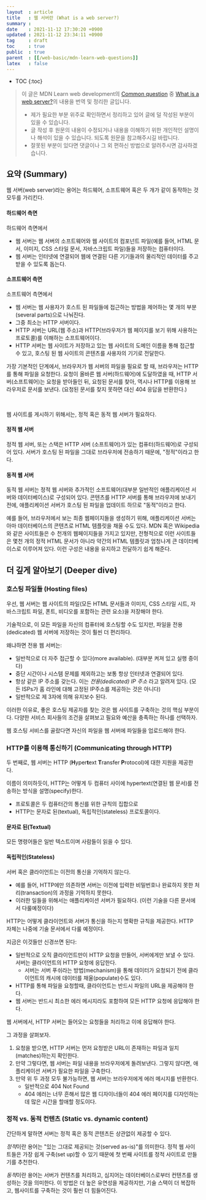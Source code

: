 ```yaml
---
layout  : article
title   : 웹 서버란 (What is a web server?)
summary : 
date    : 2021-11-12 17:30:20 +0900
updated : 2021-11-12 23:34:11 +0900
tag     : draft
toc     : true
public  : true
parent  : [[/web-basic/mdn-learn-web-questions]]
latex   : false
---
```

* TOC
{:toc}

> 이 글은 MDN Learn web development의 [Common question](https://developer.mozilla.org/en-US/docs/Learn/Common_questions) 중 [What is a web server?](https://developer.mozilla.org/en-US/docs/Learn/Common_questions/What_is_a_web_server)의 내용을 번역 및 정리한 글입니다.
>
> * 제가 필요한 부분 위주로 확인하면서 정리하고 있어 글에 덜 작성된 부분이 있을 수 있습니다.
> * 글 작성 후 원문의 내용이 수정되거나 내용을 이해하기 위한 개인적인 설명이나 해석이 있을 수 있습니다. 되도록 원문을 참고해주시길 바랍니다.
> * 잘못된 부분이 있다면 댓글이나 그 외 편하신 방법으로 알려주시면 감사하겠습니다.

## 요약 (Summary)

웹 서버(web server)라는 용어는 하드웨어, 소프트웨어 혹은 두 개가 같이 동작하는 것 모두를 가리킨다.

#### 하드웨어 측면

하드웨어 측면에서

* 웹 서버는 웹 서버의 소프트웨어와 웹 사이트의 컴포넌트 파일(예를 들어, HTML 문서, 이미지, CSS 스타일 문서, 자바스크립트 파일)들을 저장하는 컴퓨터이다.
* 웹 서버는 인터넷에 연결되어 웹에 연결된 다른 기기들과의 물리적인 데이터를 주고받을 수 있도록 돕는다.

#### 소프트웨어 측면

소프트웨어 측면에서

* 웹 서버는 웹 사용자가 호스트 된 파일들에 접근하는 방법을 제어하는 몇 개의 부분(several parts)으로 나눠진다.
* 그중 최소는 HTTP 서버이다.
* HTTP 서버는 URL(웹 주소)과 HTTP(브라우저가 웹 페이지를 보기 위해 사용하는 프로토콜)를 이해하는 소프트웨어이다.
* HTTP 서버는 웹 사이트가 저장하고 있는 웹 사이트의 도메인 이름을 통해 접근할 수 있고, 호스팅 된 웹 사이트의 콘텐츠를 사용자의 기기로 전달한다.

가장 기본적인 단계에서, 브라우저가 웹 서버의 파일을 필요로 할 때, 브라우저는 HTTP를 통해 파일을 요청한다. 요청이 올바른 웹 서버(하드웨어)에 도달하였을 때, HTTP 서버(소프트웨어)는 요청을 받아들인 뒤, 요청된 문서를 찾아, 역시나 HTTP를 이용해 브라우저로 문서를 보낸다. (요청된 문서를 찾지 못하면 대신 404 응답을 반환한다.)

<br>

웹 사이트를 게시하기 위해서는, 정적 혹은 동적 웹 서버가 필요하다.

#### 정적 웹 서버

정적 웹 서버, 또는 스택은 HTTP 서버 (소프트웨어)가 있는 컴퓨터(하드웨어)로 구성되어 있다. 서버가 호스팅 된 파일을 그대로 브라우저에 전송하기 때문에, "정적"이라고 한다.

#### 동적 웹 서버

동적 웹 서버는 정적 웹 서버와 추가적인 소프트웨어(대부분 일반적인 애플리케이션 서버와 데이터베이스)로 구성되어 있다. 콘텐츠를 HTTP 서버를 통해 브라우저에 보내기 전에, 애플리케이션 서버가 호스팅 된 파일을 업데이트 하므로 "동적"이라고 한다.

예를 들어, 브라우저에서 보는 최종 웹페이지들을 생성하기 위해, 애플리케이션 서버는 아마 데이터베이스의 콘텐츠로 HTML 템플릿을 채울 수도 있다. MDN 혹은 Wikipedia와 같은 사이트들은 수 천개의 웹페이지들을 가지고 있지만, 전형적으로 이런 사이트들은 몇천 개의 정적 HTML 문서가 아니라 약간의 HTML 템플릿과 엄청나게 큰 데이터베이스로 이루어져 있다. 이런 구성은 내용을 유지하고 전달하기 쉽게 해준다.

## 더 깊게 알아보기 (Deeper dive)

### 호스팅 파일들 (Hosting files)

우선, 웹 서버는 웹 사이트의 파일(모든 HTML 문서들과 이미지, CSS 스타일 시트, 자바스크립트 파일, 폰트, 비디오를 포함하는 관련 요소)을 저장해야 한다.

기술적으로, 이 모든 파일을 자신의 컴퓨터에 호스팅할 수도 있지만, 파일을 전용(dedicated) 웹 서버에 저장하는 것이 훨씬 더 편리하다.

왜냐하면 전용 웹 서버는:

* 일반적으로 더 자주 접근할 수 있다(more available). (대부분 켜져 있고 실행 중이다)
* 중단 시간이나 시스템 문제를 제외하고는 보통 항상 인터넷과 연결되어 있다.
* 항상 같은 IP 주소를 갖는다. 이는 *전용(dedicated) IP 주소* 라고 알려져 있다. (모든  ISPs가 홈 라인에 대해 고정된 IP주소를 제공하는 것은 아니다)
* 일반적으로 제 3자에 의해 유지보수 된다.

이러한 이유로, 좋은 호스팅 제공자를 찾는 것은 웹 사이트를 구축하는 것의 핵심 부분이다. 다양한 서비스 회사들의 조건을 살펴보고 필요와 예산을 충족하는 하나를 선택하자.

웹 호스팅 서비스를 골랐다면 자신의 파일을 웹 서버에 파일들을 업로드해야 한다.

### HTTP를 이용해 통신하기 (Communicating through HTTP)

두 번째로, 웹 서버는 HTTP (**H**yper**t**ext **T**ransfer **P**rotocol)에 대한 지원을 제공한다.

이름이 의미하듯이, HTTP는 어떻게 두 컴퓨터 사이에 hypertext(연결된 웹 문서)를 전송하는 방식을 설명(specify)한다.

* 프로토콜은 두 컴퓨터간의 통신를 위한 규칙의 집합으로
* HTTP는 문자로 된(textual), 독립적인(stateless) 프로토콜이다.

#### 문자로 된(Textual)

모든 명령어들은 일반 텍스트이며 사람들이 읽을 수 있다.

#### 독립적인(Stateless)

서버 혹은 클라이언트는 이전의 통신을 기억하지 않는다.

* 예를 들어, HTTP에만 의존하면 서버는 이전에 입력한 비밀번호나 완료하지 못한 처리(transaction)의 과정을 기억하지 못한다.
* 이러한 일들을 위해서는 애플리케이션 서버가 필요하다. (이런 기술을 다른 문서에서 다룰예정이다)

HTTP는 어떻게 클라이언트와 서버가 통신을 하는지 명확한 규칙을 제공한다. HTTP 자체는 나중에 기술 문서에서 다룰 예정이다.

지금은 이것들만 신경쓰면 된다:

* 일반적으로 오직 클라이언트만이 HTTP 요청을 만들어, 서버에게만 보낼 수 있다. 서버는 클라이언트의 HTTP 요청에 응답한다.
    * 서버는 서버 푸쉬라는 방법(mechanism)을 통해 데이터가 요청되기 전에 클라이언트의 캐시에 데이터를 채울(populate)수도 있다.
* HTTP를 통해 파일을 요청할때, 클라이언트는 반드시 파일의 URL을 제공해야 한다.
* 웹 서버는 반드시 최소한 에러 메시지라도 포함하여 모든 HTTP 요청에 응답해야 한다.

웹 서버에서, HTTP 서버는 들어오는 요청들을 처리하고 이에 응답해야 한다.

그 과정을 살펴보자.

1. 요청을 받으면, HTTP 서버는 먼저 요청받은 URL이 존재하는 파일과 일치(matches)하는지 확인한다.
1. 만약 그렇다면, 웹 서버는 파일 내용을 브라우저에게 돌려보낸다. 그렇지 않다면, 애플리케이션 서버가 필요한 파일을 구축한다.
1. 만약 위 두 과정 모두 불가능하면, 웹 서버는 브라우저에게 에러 메시지를 반환한다.
    * 일반적으로 404 Not Found
    * 404 에러는 너무 흔해서 많은 웹 디자이너들이 404 에러 페이지를 디자인하는데 많은 시간을 할애할 정도이다.

### 정적 vs. 동적 컨텐츠 (Static vs. dynamic content)

간단하게 말하면 서버는 정적 혹은 동적 콘텐츠든 상관없이 제공할 수 있다.

*정적*이란 용어는 "있는 그대로 제공되는 것(served as-is)"를 의미한다. 정적 웹 사이트들은 가장 쉽게 구축(set up)할 수 있기 때문에 첫 번째 사이트를 정적 사이트로 만들기를 추천한다.

*동적*이란 용어는 서버가 컨텐츠를 처리하고, 심지어는 데이터베이스로부터 컨텐츠를 생성하는 것을 의미한다. 이 방법은 더 높은 유연성을 제공하지만, 기술 스택이 더 복잡하고, 웹사이트를 구축하는 것이 훨씬 더 힘들어진다.
